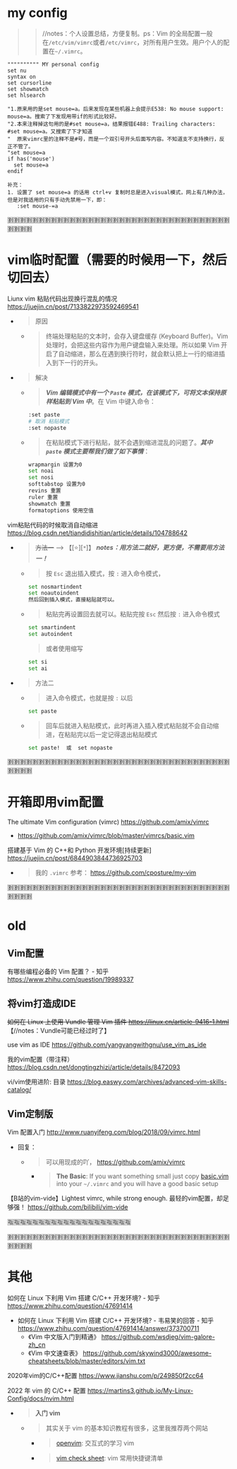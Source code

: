
# my config

>> //notes：个人设置总结，方便复制。ps：Vim 的全局配置一般在`/etc/vim/vimrc`或者`/etc/vimrc`，对所有用户生效。用户个人的配置在`~/.vimrc`。
```vim
"""""""""" MY personal config
set nu
syntax on
set cursorline
set showmatch
set hlsearch

"1.原来用的是set mouse=a。后来发现在某些机器上会提示E538: No mouse support: mouse=a。搜索了下发现用带if的形式比较好。
"2.本来注释掉这句用的是#set mouse=a，结果报错E488: Trailing characters: #set mouse=a。又搜索了下才知道
"  原来vimrc里的注释不是#号，而是一个双引号开头后面写内容。不知道支不支持换行，反正不管了。 
"set mouse=a   
if has('mouse')
  set mouse=a
endif
```
```
补充：
1. 设置了 set mouse=a 的话用 ctrl+v 复制时总是进入visual模式，网上有几种办法，但是对我适用的只有手动先禁用一下，即：
   :set mouse-=a
```

:u5272::u5272::u5272::u5272::u5272::u5272::u5272::u5272::u5272::u5272::u5272::u5272::u5272::u5272::u5272::u5272::u5272::u5272::u5272::u5272::u5272::u5272::u5272::u5272::u5272::u5272::u5272::u5272::u5272::u5272::u5272::u5272::u5272::u5272::u5272::u5272::u5272::u5272::u5272::u5272:

# vim临时配置（需要的时候用一下，然后切回去）

Liunx vim 粘贴代码出现换行混乱的情况 https://juejin.cn/post/7133822973592469541
- > 原因
  * > 终端处理粘贴的文本时，会存入键盘缓存 (Keyboard Buffer)。Vim 处理时，会把这些内容作为用户键盘输入来处理。所以如果 Vim 开启了自动缩进，那么在遇到换行符时，就会默认把上一行的缩进插入到下一行的开头。
- > 解决
  * > ***Vim 编辑模式中有一个 `Paste` 模式，在该模式下，可将文本保持原样粘贴到 Vim 中***。在 Vim 中键入命令：
    ```sh
    :set paste
    # 取消 粘贴模式
    :set nopaste
    ```
  * > 在粘贴模式下进行粘贴，就不会遇到缩进混乱的问题了。***其中 `paste` 模式主要帮我们做了如下事情***：
    ```sh
    wrapmargin 设置为0
    set noai
    set nosi
    softtabstop 设置为0
    revins 重置
    ruler 重置
    showmatch 重置
    formatoptions 使用空值
    ```

vim粘贴代码的时候取消自动缩进 https://blog.csdn.net/tiandidishitian/article/details/104788642
- > ~~方法一~~  -->  【[:star:][`*`]】 ***notes：用方法二就好，更方便，不需要用方法一！***
  * > 按 `Esc` 退出插入模式，按 `:` 进入命令模式，
    ```sh
    set nosmartindent
    set noautoindent
    然后回到插入模式，直接粘贴就可以。
    ```
  * > 粘贴完再设置回去就可以。粘贴完按 `Esc` 然后按 `:` 进入命令模式
    ```sh
    set smartindent
    set autoindent
    ```
    > 或者使用缩写
    ```sh
    set si
    set ai
    ```
- > 方法二
  * > 进入命令模式，也就是按 `:` 以后
    ```sh
    set paste
    ```
  * > 回车后就进入粘贴模式，此时再进入插入模式粘贴就不会自动缩进，在粘贴完以后一定记得退出粘贴模式
    ```sh
    set paste!  或  set nopaste
    ```

:u5272::u5272::u5272::u5272::u5272::u5272::u5272::u5272::u5272::u5272::u5272::u5272::u5272::u5272::u5272::u5272::u5272::u5272::u5272::u5272::u5272::u5272::u5272::u5272::u5272::u5272::u5272::u5272::u5272::u5272::u5272::u5272::u5272::u5272::u5272::u5272::u5272::u5272::u5272::u5272:

# 开箱即用vim配置

The ultimate Vim configuration (vimrc) https://github.com/amix/vimrc
- https://github.com/amix/vimrc/blob/master/vimrcs/basic.vim

搭建基于 Vim 的 C++和 Python 开发环境[持续更新] https://juejin.cn/post/6844903844736925703
- > 我的 `.vimrc` 参考： https://github.com/cposture/my-vim

:u5272::u5272::u5272::u5272::u5272::u5272::u5272::u5272::u5272::u5272::u5272::u5272::u5272::u5272::u5272::u5272::u5272::u5272::u5272::u5272::u5272::u5272::u5272::u5272::u5272::u5272::u5272::u5272::u5272::u5272::u5272::u5272::u5272::u5272::u5272::u5272::u5272::u5272::u5272::u5272:

# old

## Vim配置

有哪些编程必备的 Vim 配置？ - 知乎 https://www.zhihu.com/question/19989337

## 将vim打造成IDE

~~如何在 Linux 上使用 Vundle 管理 Vim 插件 https://linux.cn/article-9416-1.html~~  【//notes：Vundle可能已经过时了】

use vim as IDE https://github.com/yangyangwithgnu/use_vim_as_ide

我的vim配置（带注释） https://blog.csdn.net/dongtingzhizi/article/details/8472093

vi/vim使用进阶: 目录 https://blog.easwy.com/archives/advanced-vim-skills-catalog/

## Vim定制版

Vim 配置入门 http://www.ruanyifeng.com/blog/2018/09/vimrc.html
- 回复：
  * > 可以用现成的吖， https://github.com/amix/vimrc
    + > **The Basic**: If you want something small just copy [basic.vim](https://github.com/amix/vimrc/blob/master/vimrcs/basic.vim) into your `~/.vimrc` and you will have a good basic setup

【B站的vim-vide】Lightest vimrc, while strong enough. 最轻的vim配置，却足够强！ https://github.com/bilibili/vim-vide

:u6307::u6307::u6307::u6307::u6307::u6307::u6307::u6307::u6307::u6307::u6307::u6307::u6307::u6307::u6307::u6307::u6307::u6307::u6307::u6307:

:u5272::u5272::u5272::u5272::u5272::u5272::u5272::u5272::u5272::u5272::u5272::u5272::u5272::u5272::u5272::u5272::u5272::u5272::u5272::u5272::u5272::u5272::u5272::u5272::u5272::u5272::u5272::u5272::u5272::u5272::u5272::u5272::u5272::u5272::u5272::u5272::u5272::u5272::u5272::u5272:

# 其他

如何在 Linux 下利用 Vim 搭建 C/C++ 开发环境? - 知乎 https://www.zhihu.com/question/47691414
- 如何在 Linux 下利用 Vim 搭建 C/C++ 开发环境? - 韦易笑的回答 - 知乎 https://www.zhihu.com/question/47691414/answer/373700711
  * 《Vim 中文版入门到精通》 https://github.com/wsdjeg/vim-galore-zh_cn
  * 《Vim 中文速查表》 https://github.com/skywind3000/awesome-cheatsheets/blob/master/editors/vim.txt

2020年vim的C/C++配置 https://www.jianshu.com/p/249850f2cc64

2022 年 vim 的 C/C++ 配置 https://martins3.github.io/My-Linux-Config/docs/nvim.html
- > **入门 vim**
  * > 其实关于 vim 的基本知识教程有很多，这里我推荐两个网站
    + > [openvim](https://www.openvim.com/tutorial.html): 交互式的学习 vim
    + > [vim check sheet](https://vim.rtorr.com/lang/zh_cn): vim 常用快捷键清单
